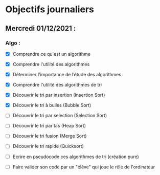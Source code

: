 # Objectifs journaliers

## Mercredi 01/12/2021 :

### Algo : 

* [x] Comprendre ce qu'est un algorithme
* [x] Comprendre l'utilité des algorithmes
* [x] Déterminer l'importance de l’étude des algorithmes
* [x] Comprendre l'utilité des algorithmes de tri
* [x] Découvrir le tri par insertion (Insertion Sort)
* [x] Découvrir le tri à bulles (Bubble Sort)
* [ ] Découvrir le tri par selection (Selection Sort)
* [ ] Découvrir le tri par tas (Heap Sort)
* [ ] Découvrir le tri fusion (Merge Sort)
* [ ] Découvrir le tri rapide (Quicksort)

* [ ] Ecrire en pseudocode ces algorithmes de tri (création pure)
* [ ] Faire valider son code par un "élève" qui joue le rôle de l'ordinateur